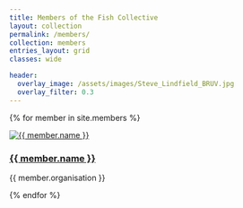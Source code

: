 ```yaml
---
title: Members of the Fish Collective
layout: collection
permalink: /members/
collection: members
entries_layout: grid
classes: wide

header:
  overlay_image: /assets/images/Steve_Lindfield_BRUV.jpg
  overlay_filter: 0.3
---
```


{% for member in site.members %}
  <div class="member-card">
    <a href="{{ member.external_url | default: member.url }}" target="_blank" rel="noopener">
      <img src="{{ member.image }}" alt="{{ member.name }}">
      <h3>{{ member.name }}</h3>
    </a>
    <p>{{ member.organisation }}</p>
  </div>
{% endfor %}
